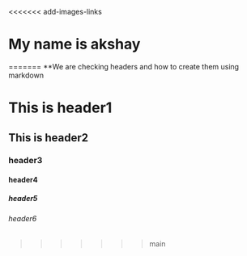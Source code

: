  <<<<<<< add-images-links
 # My name is akshay 
 =======
 **We are checking headers and how to create them using markdown
 # This is header1
 ## This is header2
 ### header3
 #### header4
 ##### header5
 ###### header6
 >>>>>>> main
